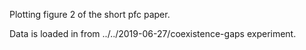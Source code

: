 Plotting figure 2 of the short pfc paper.

Data is loaded in from ../../2019-06-27/coexistence-gaps experiment.